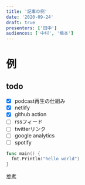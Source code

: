 ```yaml
---
title: '記事の例'
date: '2020-09-24'
draft: true
presenters: ['田中']
audiences: ['中村', '橋本']
---
```


# 例

## todo

- [x] podcast再生の仕組み
- [x] netlify
- [x] github action
- [ ] rssフィード
- [ ] twitterリンク
- [ ] google analytics
- [ ] spotify

```go
func main() {
  fmt.Println("hello world")
}
```

[参考](https://nextjs.org/learn/basics/create-nextjs-app?utm_source=next-site&utm_medium=nav-cta&utm_campaign=next-website)

